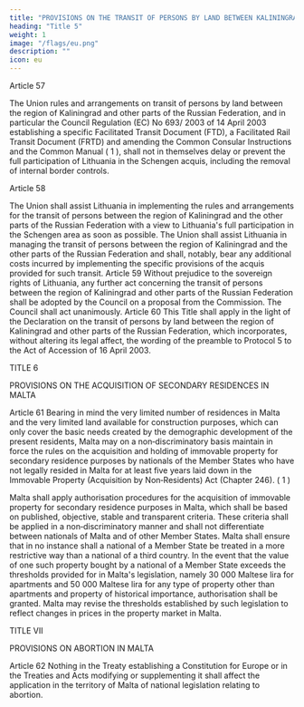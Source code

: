 ```yaml
---
title: "PROVISIONS ON THE TRANSIT OF PERSONS BY LAND BETWEEN KALININGRAD AND RUSSIA"
heading: "Title 5"
weight: 1
image: "/flags/eu.png"
description: ""
icon: eu
---
```



Article 57

The Union rules and arrangements on transit of persons by land between the region of Kaliningrad
and other parts of the Russian Federation, and in particular the Council Regulation (EC) No 693/
2003 of 14 April 2003 establishing a specific Facilitated Transit Document (FTD), a Facilitated Rail Transit Document (FRTD) and amending the Common Consular Instructions and the Common
Manual ( 1 ), shall not in themselves delay or prevent the full participation of Lithuania in the
Schengen acquis, including the removal of internal border controls.

Article 58

The Union shall assist Lithuania in implementing the rules and arrangements for the transit of
persons between the region of Kaliningrad and the other parts of the Russian Federation with a view
to Lithuania's full participation in the Schengen area as soon as possible.
The Union shall assist Lithuania in managing the transit of persons between the region of Kaliningrad
and the other parts of the Russian Federation and shall, notably, bear any additional costs incurred by
implementing the specific provisions of the acquis provided for such transit.
Article 59
Without prejudice to the sovereign rights of Lithuania, any further act concerning the transit of
persons between the region of Kaliningrad and other parts of the Russian Federation shall be adopted
by the Council on a proposal from the Commission. The Council shall act unanimously.
Article 60
This Title shall apply in the light of the Declaration on the transit of persons by land between the
region of Kaliningrad and other parts of the Russian Federation, which incorporates, without altering
its legal affect, the wording of the preamble to Protocol 5 to the Act of Accession of 16 April 2003.

TITLE 6

PROVISIONS ON THE ACQUISITION OF SECONDARY RESIDENCES IN MALTA

Article 61
Bearing in mind the very limited number of residences in Malta and the very limited land available for
construction purposes, which can only cover the basic needs created by the demographic
development of the present residents, Malta may on a non‑discriminatory basis maintain in force the
rules on the acquisition and holding of immovable property for secondary residence purposes by
nationals of the Member States who have not legally resided in Malta for at least five years laid down
in the Immovable Property (Acquisition by Non‑Residents) Act (Chapter 246).
( 1 )

Malta shall apply authorisation procedures for the acquisition of immovable property for secondary
residence purposes in Malta, which shall be based on published, objective, stable and transparent
criteria. These criteria shall be applied in a non‑discriminatory manner and shall not differentiate
between nationals of Malta and of other Member States. Malta shall ensure that in no instance shall a
national of a Member State be treated in a more restrictive way than a national of a third country.
In the event that the value of one such property bought by a national of a Member State exceeds the
thresholds provided for in Malta's legislation, namely 30 000 Maltese lira for apartments and 50 000
Maltese lira for any type of property other than apartments and property of historical importance,
authorisation shall be granted. Malta may revise the thresholds established by such legislation to
reflect changes in prices in the property market in Malta.

TITLE VII

PROVISIONS ON ABORTION IN MALTA

Article 62
Nothing in the Treaty establishing a Constitution for Europe or in the Treaties and Acts modifying or
supplementing it shall affect the application in the territory of Malta of national legislation relating to
abortion.

